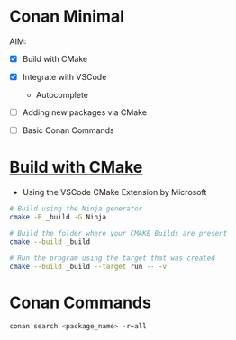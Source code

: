# Conan Minimal

AIM: 

- [x] Build with CMake
- [x] Integrate with VSCode
  - Autocomplete
- [ ] Adding new packages via CMake
- [ ] Basic Conan Commands


# [Build with CMake](https://github.com/conan-io/cmake-conan)

- Using the VSCode CMake Extension by Microsoft

```bash
# Build using the Ninja generator
cmake -B _build -G Ninja

# Build the folder where your CMAKE Builds are present
cmake --build _build

# Run the program using the target that was created
cmake --build _build --target run -- -v
```

# Conan Commands

```bash
conan search <package_name> -r=all
```
